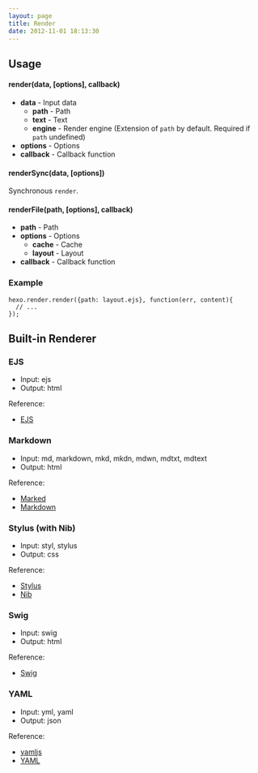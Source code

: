 ```yaml
---
layout: page
title: Render
date: 2012-11-01 18:13:30
---
```


## Usage

#### render(data, [options], callback)

- **data** - Input data
  - **path** - Path
  - **text** - Text
  - **engine** - Render engine (Extension of `path` by default. Required if `path` undefined)
- **options** - Options
- **callback** - Callback function

#### renderSync(data, [options])

Synchronous `render`.

#### renderFile(path, [options], callback)

- **path** - Path
- **options** - Options
  - **cache** - Cache
  - **layout** - Layout
- **callback** - Callback function

### Example

```
hexo.render.render({path: layout.ejs}, function(err, content){
  // ...
});
```

## Built-in Renderer

### EJS

- Input: ejs
- Output: html

Reference:

- [EJS][1]

### Markdown

- Input: md, markdown, mkd, mkdn, mdwn, mdtxt, mdtext
- Output: html

Reference:

- [Marked][2]
- [Markdown][3]

### Stylus (with Nib)

- Input: styl, stylus
- Output: css

Reference:

- [Stylus][4]
- [Nib][5]

### Swig

- Input: swig
- Output: html

Reference:

- [Swig][6]

### YAML

- Input: yml, yaml
- Output: json

Reference:

- [yamljs][7]
- [YAML][8]

[1]: https://github.com/visionmedia/ejs
[2]: https://github.com/chjj/marked
[3]: http://daringfireball.net/projects/markdown/
[4]: http://learnboost.github.com/stylus/
[5]: http://visionmedia.github.com/nib/
[6]: http://paularmstrong.github.com/swig/
[7]: https://github.com/jeremyfa/yaml.js
[8]: http://www.yaml.org/